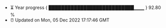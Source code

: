 - ⏳ Year progress { ███████████████████████████▁▁▁ } 92.80 %
- ⏰ Updated on Mon, 05 Dec 2022 17:17:46 GMT

